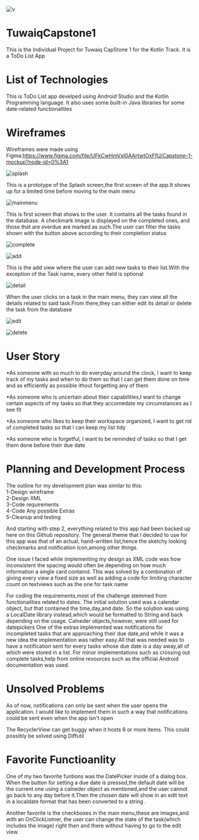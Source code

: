 ![v](https://github.com/joud-almahdi/TuwaiqCapstone1/blob/d99b49776bb383f621965c23fb5f162d72c84366/v.png)


# TuwaiqCapstone1

This is the Individual Project for Tuwaiq CapStone 1 for the Kotlin Track. It is a ToDo List App


# List of Technologies

This is ToDo List app develped using Android Studio and the Kotlin Programming language. It also uses some built-in Java libraries for some date-related functionalities

# Wireframes 


Wireframes were made using Figma:https://www.figma.com/file/UFkCwHmVxI0AArtwtOxFfU/Capstone-1-mockup?node-id=0%3A1




![splash](https://user-images.githubusercontent.com/75100342/139945861-9f2ba85a-d0b5-43c3-89ff-67024b997450.png)



This is a prototype of the Splash screen,the first screen of the app.It shows up for a limited time before moving to the main menu





![mainmenu](https://github.com/joud-almahdi/TuwaiqCapstone1/blob/788ffb0451c44cc379790df64234c894271e8e2e/main%20menu.png)





This is first screen that shows to the user. It contains all the tasks found in the database. A checkmark image is displayed on the completed ones, and those that are overdue are marked as such.The user can filter the tasks shown with the button above according to their completion status

![complete](https://github.com/joud-almahdi/TuwaiqCapstone1/blob/d99b49776bb383f621965c23fb5f162d72c84366/MainMenu.png)







![add](https://github.com/joud-almahdi/TuwaiqCapstone1/blob/d99b49776bb383f621965c23fb5f162d72c84366/add.png)




This is the add view where the user can add new tasks to their list.With the exception of the Task name, every other field is optional



![detail](https://github.com/joud-almahdi/TuwaiqCapstone1/blob/2cb3d6e4901b58717e8ab52b33c7f78ab4419ad1/detail.png)

When the user clicks on a task in the main menu, they can view all the details related to said task.From there,they can either edit its detail or delete the task from the database




![edit](https://github.com/joud-almahdi/TuwaiqCapstone1/blob/d99b49776bb383f621965c23fb5f162d72c84366/edit.png)


                                                                        
                                                                        
                                                                        
                                                                                                  
                                                                                                  
                                                                                                  
![delete](https://github.com/joud-almahdi/TuwaiqCapstone1/blob/2cb3d6e4901b58717e8ab52b33c7f78ab4419ad1/detail%20with%20delete.png)



# User Story


*As someone with so much to do everyday around the clock, I want to keep track of my tasks and when to do them so that I can get them done on time and as efficiently as possible ithout forgetting any of them<br />

*As someone who is uncertain about their capabilities,I want to change certain aspects of my tasks so that they accomedate my circumstances as I see fit<br />

*As someone who likes to keep their workspace organized, I want to get rid of completed tasks so that I can keep my list tidy<br />

*As someone who is forgetful, I want to be reminded of tasks so that I get them done before their due date

# Planning and Development Process

The outline for my development plan was similar to this:<br />
1-Design wireframe<br />
2-Design XML<br />
3-Code requirements<br />
4-Code Any possible Extras<br />
5-Cleanup and testing<br />


And starting with step 2, everything related to this app had been backed up here on this Github repository. The general theme that I decided to use for this app was that of an actual, hand-written list,hence the sketchy looking checkmarks and notification icon,among other things.

One issue I faced while implementing my design as XML code was how inconsistent the spacing would often be depending on how much information a single card containd. This was solved by a combination of giving every view a fixed size as well as adding a code for limiting character count on textviews such as the one for task name

For coding the requirements,most of the challenge stemmed from functionalities related to dates. The initial solution used was a calendar object, but that contained the time,day,and date. So the solution was using a LocalDate library instead,which would be formatted to String and back depending on the usage. Calneder objects,however, were still used for datepickers 
One of the extras implemented was notifications for incompleted tasks that are approaching their due date,and while it was a new idea the implementation was rather easy.All that was needed was to have a notification sent for every tasks whose due date is a day away,all of which were stored in a list.
For minor implementations such as crossing out complete tasks,help from online resources such as the official Android documentation was used.
# Unsolved Problems

As of now, notifications can only be sent when the user opens the application. I would like to implement them in such a way that notifications could be sent even when the app isn't open<br />

The RecyclerView can get buggy when it hosts 6 or more items. This could possibly be solved using Diffutil

# Favorite Functioanlity

One of my two favorite funtions was the DatePicker inside of a dialog box. When the button for setting a due date is pressed,the default date  will be the current one using a calneder object as mentioned,and the user cannot go back to any day before it.Then the chosen date will show in an edit text in a localdate format that has been converted to a string .

Another favorite is the checkboxes in the main menu,these are images,and with an OnClickListner, the user can change the state of the task(which includes the image) right then and there without having to go to the edit view.


